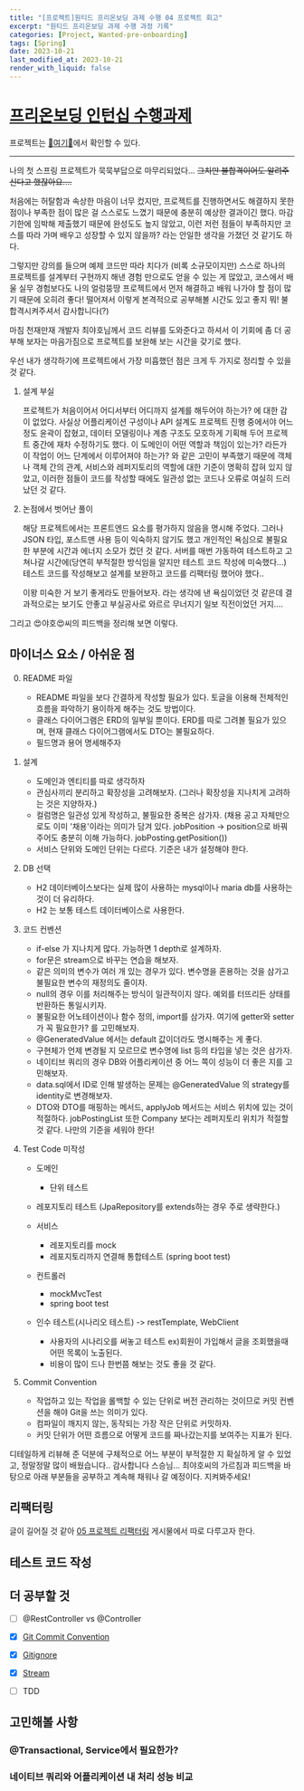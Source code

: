 ```yaml
---
title: "[프로젝트]원티드 프리온보딩 과제 수행 04 프로젝트 회고"
excerpt: "원티드 프리온보딩 과제 수행 과정 기록"
categories: [Project, Wanted-pre-onboarding]
tags: [Spring]
date: 2023-10-21
last_modified_at: 2023-10-21
render_with_liquid: false
---
```

# [프리온보딩 인턴십 수행과제](https://bow-hair-db3.notion.site/1850bca26fda4e0ca1410df270c03409)

프로젝트는 [🚀여기🚀](https://github.com/yeondori/wanted-pre-onboarding-backend)에서 확인할 수 있다.

-------------

나의 첫 스프링 프로젝트가 묵묵부답으로 마무리되었다...
~~그치만 불합격이어도 알려주신다고 했잖아요....~~

처음에는 허탈함과 속상한 마음이 너무 컸지만, 프로젝트를 진행하면서도 해결하지 못한 점이나 부족한 점이 많은 걸 스스로도 느꼈기 때문에 충분히 예상한 결과이긴 했다.
마감 기한에 임박해 제출했기 때문에 완성도도 높지 않았고, 이런 저런 점들이 부족하지만 코스를 따라 가며 배우고 성장할 수 있지 않을까? 라는 안일한 생각을 가졌던 것 같기도 하다.

그렇지만 강의를 들으며 예제 코드만 따라 치다가 (비록 소규모이지만) 스스로 하나의 프로젝트를 설계부터 구현까지 해낸 경험 만으로도 얻을 수 있는 게 많았고, 
코스에서 배울 실무 경험보다도 나의 얼렁뚱땅 프로젝트에서 먼저 해결하고 배워 나가야 할 점이 많기 때문에 오히려 좋다! 떨어져서 이렇게 본격적으로 공부해볼 시간도 있고 좋지 뭐! 불합격시켜주셔서 감사합니다(?)

마침 천재만재 개발자 최야호님께서 코드 리뷰를 도와준다고 하셔서 이 기회에 좀 더 공부해 보자는 마음가짐으로 프로젝트를 보완해 보는 시간을 갖기로 했다.

우선 내가 생각하기에 프로젝트에서 가장 미흡했던 점은 크게 두 가지로 정리할 수 있을 것 같다.

1. 설계 부실
    
   프로젝트가 처음이어서 어디서부터 어디까지 설계를 해두어야 하는가? 에 대한 감이 없었다. 사실상 어플리케이션 구성이나 API 설계도 프로젝트 진행 중에서야 어느 정도 윤곽이 잡혔고, 
   데이터 모델링이나 계층 구조도 모호하게 기획해 두어 프로젝트 중간에 재차 수정하기도 했다.
   이 도메인이 어떤 역할과 책임이 있는가? 라든가 이 작업이 어느 단계에서 이루어져야 하는가? 와 같은 고민이 부족했기 때문에
   객체나 객체 간의 관계, 서비스와 레퍼지토리의 역할에 대한 기준이 명확히 잡혀 있지 않았고, 이러한 점들이 코드를 작성할 때에도 일관성 없는 코드나 오류로 여실히 드러났던 것 같다. 


2. 논점에서 벗어난 풀이
    
   해당 프로젝트에서는 프론트엔드 요소를 평가하지 않음을 명시해 주었다. 그러나 JSON 타입, 포스트맨 사용 등이 익숙하지 않기도 했고 개인적인 욕심으로 불필요한 부분에 시간과 에너지 소모가 컸던 것 같다.
   서버를 매번 가동하여 테스트하고 고쳐나갈 시간에(당연히 부적절한 방식임을 알지만 테스트 코드 작성에 미숙했다...) 테스트 코드를 작성해보고 설계를 보완하고 코드를 리팩터링 했어야 했다.. 
   
   이왕 미숙한 거 보기 좋게라도 만들어보자. 라는 생각에 낸 욕심이었던 것 같은데 결과적으로는 보기도 안좋고 부실공사로 와르르 무너지기 일보 직전이었던 거지.... 
       


그리고 😍야호😍씨의 피드백을 정리해 보면 이렇다.



## 마이너스 요소 / 아쉬운 점

0. README 파일
   - README 파일을 보다 간결하게 작성할 필요가 있다. 토글을 이용해 전체적인 흐름을 파악하기 용이하게 해주는 것도 방법이다.
   - 클래스 다이어그램은 ERD의 일부일 뿐이다. ERD를 따로 그려볼 필요가 있으며, 현재 클래스 다이어그램에서도 DTO는 불필요하다.
   - 필드명과 용어 명세해주자
   

1. 설계
   - 도메인과 엔티티를 따로 생각하자
   - 관심사끼리 분리하고 확장성을 고려해보자. (그러나 확장성을 지나치게 고려하는 것은 지양하자.)
   - 컬럼명은 일관성 있게 작성하고, 불필요한 중복은 삼가자. (채용 공고 자체만으로도 이미 '채용'이라는 의미가 담겨 있다. jobPosition -> position으로 바꿔주어도 충분히 이해 가능하다. jobPosting.getPosition())
   - 서비스 단위와 도메인 단위는 다르다. 기준은 내가 설정해야 한다.


2. DB 선택
   - H2 데이터베이스보다는 실제 많이 사용하는 mysql이나 maria db를 사용하는 것이 더 유리하다.
   - H2 는 보통 테스트 데이터베이스로 사용한다.


3. 코드 컨벤션
   - if-else 가 지나치게 많다. 가능하면 1 depth로 설계하자.
   - for문은 stream으로 바꾸는 연습을 해보자.
   - 같은 의미의 변수가 여러 개 있는 경우가 있다. 변수명을 혼용하는 것을 삼가고 불필요한 변수의 재정의도 줄이자.
   - null의 경우 이를 처리해주는 방식이 일관적이지 않다. 예외를 터뜨리든 상태를 반환하든 통일시키자.
   - 불필요한 어노테이션이나 함수 정의, import를 삼가자. 여기에 getter와 setter가 꼭 필요한가? 를 고민해보자.
   - @GeneratedValue 에서는 default 값이더라도 명시해주는 게 좋다.
   - 구현체가 언제 변경될 지 모르므로 변수명에 list 등의 타입을 넣는 것은 삼가자.
   - 네이티브 쿼리의 경우 DB와 어플리케이션 중 어느 쪽이 성능이 더 좋은 지를 고민해보자. 
   - data.sql에서 ID로 인해 발생하는 문제는 @GeneratedValue 의 strategy를 identity로 변경해보자.
   - DTO와 DTO를 매핑하는 메서드, applyJob 메서드는 서비스 위치에 있는 것이 적절하다. jobPostingList 또한 Company 보다는 레퍼지토리 위치가 적절할 것 같다. 나만의 기준을 세워야 한다!


4. Test Code 미작성

   - 도메인
     - 단위 테스트
     
   - 레포지토리 테스트 (JpaRepository를 extends하는 경우 주로 생략한다.)
   
   - 서비스
      - 레포지토리를 mock
      - 레포지토리까지 연결해 통합테스트 (spring boot test)
     
   - 컨트롤러
      - mockMvcTest
      - spring boot test
     
   - 인수 테스트(시나리오 테스트) -> restTemplate, WebClient
      - 사용자의 시나리오를 써놓고 테스트 ex)회원이 가입해서 글을 조회했을때 어떤 목록이 노출된다.
      - 비용이 많이 드나 한번쯤 해보는 것도 좋을 것 같다.
   

5. Commit Convention
   - 작업하고 있는 작업을 롤백할 수 있는 단위로 버전 관리하는 것이므로 커밋 컨벤션을 해야 Git을 쓰는 의미가 있다.
   - 컴파일이 깨지지 않는, 동작되는 가장 작은 단위로 커밋하자.
   - 커밋 단위가 어떤 흐름으로 어떻게 코드를 짜나갔는지를 보여주는 지표가 된다.

디테일하게 리뷰해 준 덕분에 구체적으로 어느 부분이 부적절한 지 확실하게 알 수 있었고, 정말정말 많이 배웠습니다.. 감사합니다 스승님... 
최야호씨의 가르침과 피드백을 바탕으로 아래 부분들을 공부하고 계속해 채워나 갈 예정이다. 지켜봐주세요!

## 리팩터링 

글이 길어질 것 같아 [05 프로젝트 리팩터링](https://yeondori.github.io/posts/pre-onboarding-05/) 게시물에서 따로 다루고자 한다.

## 테스트 코드 작성


## 더 공부할 것

- [ ] @RestController vs @Controller

- [x] [Git Commit Convention](https://yeondori.github.io/posts/til-commit-convention/#type)

- [x] [Gitignore](https://yeondori.github.io/posts/til-gitignore) 

- [x] [Stream](https://yeondori.github.io/posts/til-stream/)

- [ ] TDD

## 고민해볼 사항
### @Transactional, Service에서 필요한가?
### 네이티브 쿼리와 어플리케이션 내 처리 성능 비교